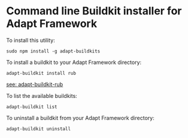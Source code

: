 Command line Buildkit installer for Adapt Framework
==================================

To install this utility:
```
sudo npm install -g adapt-buildkits
```

To install a buildkit to your Adapt Framework directory:
```
adapt-buildkit install rub
```
[see: adapt-buildkit-rub](https://github.com/cgkineo/adapt-buildkit-rub)

To list the available buildkits:
```
adapt-buildkit list
```

To uninstall a buildkit from your Adapt Framework directory:
```
adapt-buildkit uninstall
```
